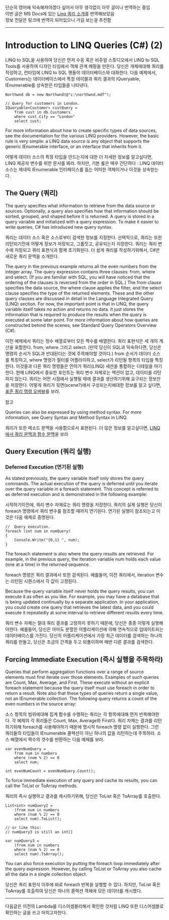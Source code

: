 단순히 영어에 익숙해져야겠다 싶어서 아무 생각없이 아무 글이나 번역하는 중임  
이번 글은 MS Docs에 있는 [Linq 쿼리 소개](https://docs.microsoft.com/ko-kr/dotnet/csharp/programming-guide/concepts/linq/introduction-to-linq-queries)를 번역해보았음  
정보 전달은 링크에 번역이 되어있으니 거길 보는걸 추천함  

-----------------------------------------

# Introduction to LINQ Queries (C#) (2)

LINQ to SQL을 사용하여 당신은 먼저 수동 혹은 비쥬얼 스튜디오에서 LINQ to SQL Tools를 사용하여 디자인 타임에서 객체 관계 매핑을 만든다. 당신은 개체에대해 쿼리를 작성하고, 런타임에 LINQ to SQL 핸들이 데이터베이스와 대화한다. 다음 예제에서, Customers는 데이터베이스에서 특정 테이블과 쿼리 결과의 IQueryable<T>, IEnumerable<T>를 상속받은 타입들을 나타낸다.  

    Northwnd db = new Northwnd(@"c:\northwnd.mdf");  
    
    // Query for customers in London.  
    IQueryable<Customer> custQuery =  
        from cust in db.Customers  
        where cust.City == "London"  
        select cust; 

For more information about how to create specific types of data sources, see the documentation for the various LINQ providers. However, the basic rule is very simple: a LINQ data source is any object that supports the generic IEnumerable<T> interface, or an interface that inherits from it.

어떻게 데이터 소스의 특정 타입을 만드는지에 대한 더 자세한 정보를 알고싶다면, LINQ 제공자 변수를 위한 문서를 봐라. 하지만, 기본 룰은 매우 간단하다 : LINQ 데이터 소스는 제네릭 IEnumerable<T> 인터페이스를 돕는 어떠한 객체이거나 이것을 상속받는다.

## The Query (쿼리)

The query specifies what information to retrieve from the data source or sources. Optionally, a query also specifies how that information should be sorted, grouped, and shaped before it is returned. A query is stored in a query variable and initialized with a query expression. To make it easier to write queries, C# has introduced new query syntax.  

쿼리는 데이터 소스 혹은 소스로부터 검색한 정보를 지정한다. 선택적으로, 쿼리는 또한 리턴되기전에 어떻게 정보가 저장되고, 그룹짓고, 공유되는지 지정한다. 쿼리는 쿼리 변수에 저장되고 쿼리 표현식과 함께 초기화된다. 더 쉽게 쿼리를 작성하기위해서, C#은 새로운 쿼리 문맥을 소개한다.  


The query in the previous example returns all the even numbers from the integer array. The query expression contains three clauses: from, where and select. (If you are familiar with SQL, you will have noticed that the ordering of the clauses is reversed from the order in SQL.) The from clause specifies the data source, the where clause applies the filter, and the select clause specifies the type of the returned elements. These and the other query clauses are discussed in detail in the Language Integrated Query (LINQ) section. For now, the important point is that in LINQ, the query variable itself takes no action and returns no data. It just stores the information that is required to produce the results when the query is executed at some later point. For more information about how queries are constructed behind the scenes, see Standard Query Operators Overview (C#).

이전 예제에서 쿼리는 정수 배열로부터 모든 짝수를 배열한다. 쿼리 표현식은 세 개의 계산을 포함한다. from, where 그리고 select. 
(만약 당신이 SQL과 익숙하다면, 당신은 명령의 순서가 SQL과 반대된다는 것에 주목해야할 것이다.) from 순서가 데이터 소스를 특징하고, where 명령가 필터를 어플라이하고, select가 리턴될 항목의 타입을 특징한다. 이것들과 다른 쿼리 명령들은 언어가 쿼리(LINQ) 세션을 통합하는 디테일을 야기한다. 현재 LINQ에서 중요한 포인트는 쿼리 변수 자체로는 액션이 없고, 데이터를 리턴하지 않는다. 쿼리는 어떤 시점에서 실행될 때에 결과를 생산하기위해 요구되는 정보만을 저장한다. 어떻게 쿼리가 뒷면(scene?)에서 구성되는지에대한 정보를 알고 싶다면, [표준 쿼리 명령 오버뷰](https://docs.microsoft.com/ko-kr/dotnet/csharp/programming-guide/concepts/linq/standard-query-operators-overview)를 보라.

 참고

Queries can also be expressed by using method syntax. For more information, see Query Syntax and Method Syntax in LINQ.  

쿼리가 또한 메소드 문맥을 사용함으로서 표현된다. 더 많은 정보를 알고싶다면, [LINQ에서 쿼리 문맥과 함수 문맥](https://docs.microsoft.com/ko-kr/dotnet/csharp/programming-guide/concepts/linq/query-syntax-and-method-syntax-in-linq)을 보라

## Query Execution (쿼리 실행)

### Deferred Execution (연기된 실행)

As stated previously, the query variable itself only stores the query commands. The actual execution of the query is deferred until you iterate over the query variable in a foreach statement. This concept is referred to as deferred execution and is demonstrated in the following example:

시작하기이전에, 쿼리 변수 자체로는 쿼리 명령을 저장한다. 쿼리의 실제 실행은 당신이 foreach 명령에서 쿼리 변수를 참조할 때까지 연기된다. 연기된 실행이 참조되는고 이것은 다음 예제로 증명된다.

    //  Query execution.
    foreach (int num in numQuery)
    {
        Console.Write("{0,1} ", num);
    }


The foreach statement is also where the query results are retrieved. For example, in the previous query, the iteration variable num holds each value (one at a time) in the returned sequence.

foreach 명령은 쿼리 결과에서 또한 검색된다. 예를들어, 이전 쿼리에서, iteration 변수는 리턴된 시퀀스에서 각 값이 고정된다. 

Because the query variable itself never holds the query results, you can execute it as often as you like. For example, you may have a database that is being updated continually by a separate application. In your application, you could create one query that retrieves the latest data, and you could execute it repeatedly at some interval to retrieve different results every time.

쿼리 변수 자체는 절대 쿼리 결과를 고정하지 못하기 때문에, 당신은 종종 이렇게 실행해야한다. 예를들어, 당신은 아마도 분할한 어플리케이션에 의해 연속적으로 업데이트되는 데이터베이스를 가진다. 당신의 어플리케이션에서 가장 최근 데이터를 검색하는 하나의 쿼리를 만들고, 당신은 조금의 간격을 두고 되풀이하며 매번 다른 결과를 검색한다.

## Forcing Immediate Execution (즉시 실행을 주목하라)

Queries that perform aggregation functions over a range of source elements must first iterate over those elements. Examples of such queries are Count, Max, Average, and First. These execute without an explicit foreach statement because the query itself must use foreach in order to return a result. Note also that these types of queries return a single value, not an IEnumerable collection. The following query returns a count of the even numbers in the source array:

소스 항목의 범위에대해 집계 함수를 수행하는 쿼리는 각 항목에대해 먼저 반복해야한다. 각 예제의 각 쿼리들은 Count, Max, Average와 First다. 쿼리 자체는 결과를 리턴하기위해 foreach를 사용해야하기 때문에 명시적 foreach 명령 없이 실행한다. 그런 쿼리들의 타입들이 IEnumerable 콜렉션이 아닌 하나의 값을 리턴하는데 주목하라. 소스 배열에서 짝수의 갯수를 반환하는 다음 예제를 보라.

    var evenNumQuery =
        from num in numbers
        where (num % 2) == 0
        select num;

    int evenNumCount = evenNumQuery.Count();

To force immediate execution of any query and cache its results, you can call the ToList or ToArray methods.  

쿼리의 즉시 실행하고 결과를 캐시하기위해, 당신은 ToList 혹은 ToArray를 호출한다.

    List<int> numQuery2 =
        (from num in numbers
        where (num % 2) == 0
        select num).ToList();

    // or like this:
    // numQuery3 is still an int[]

    var numQuery3 =
        (from num in numbers
        where (num % 2) == 0
        select num).ToArray();

You can also force execution by putting the foreach loop immediately after the query expression. However, by calling ToList or ToArray you also cache all the data in a single collection object.

당신은 쿼리 표현식 이후에 바로 foreach 반복을 실행할 수 있다. 하지만, ToList 혹은 ToArray를 호출하여 당신은 하나의 콜렉션 객체에 모든 데이터를 캐시했다.


------------------------------------

다음글은 이전의 Lambda를 디스어셈블리해서 확인한 것처럼 LINQ 또한 디스어셈블로 확인하는 글을 쓰고 마치고자한다.
